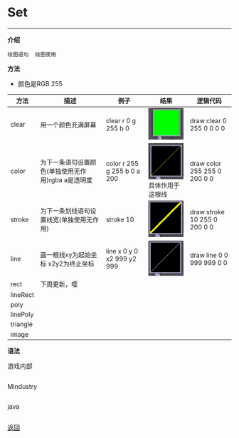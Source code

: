 # Set

---

**介绍**

    绘图语句  绘图使用
        
**方法**

- 颜色是RGB 255

|方法|描述|例子|结果|逻辑代码|
|-- |-- |-- |-- |-- |
|clear|用一个颜色充满屏幕|clear r 0 g 255 b 0|![clear](Guide/img/clear.png)|draw clear 0 255 0 0 0 0|
|color|为下一条语句设置颜色(单独使用无作用)rgba a是透明度|color r 255 g 255 b 0 a 200|![color](Guide/img/color.png)具体作用于这根线|draw color 255 255 0 200 0 0|
|stroke|为下一条划线语句设置线宽(单独使用无作用)|stroke 10|![color](Guide/img/stroke.png)|draw stroke 10 255 0 200 0 0|
|line|画一根线xy为起始坐标 x2y2为终止坐标|line x 0 y 0 x2 999 y2 999|![color](Guide/img/line.png)|draw line 0 0 999 999 0 0|
|rect|下周更新，嘤||||
|lineRect|||||
|poly|||||
|linePoly|||||
|triangle|||||
|image|||||

**语法**

游戏内部
```

```
Mindustry
```

```
java
```java

```

[返回](https://lanluz.github.io/Mindustry-guide/)
